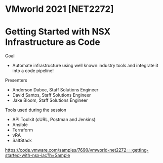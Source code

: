 # VMworld 2021 [NET2272] 
# Getting Started with NSX Infrastructure as Code

Goal
  - Automate infrastructure using well known industry tools and integrate it into a code pipeline!

Presenters 
  - Anderson Duboc, Staff Solutions Engineer
  - David Santos, Staff Solutions Engineer
  - Jake Bloom, Staff Solutions Engineer

Tools used during the session
  - API Toolkit (cURL, Postman and Jenkins)
  - Ansible
  - Terraform
  - vRA
  - SaltStack


https://code.vmware.com/samples/7690/vmworld-net2272---getting-started-with-nsx-iac?h=Sample
